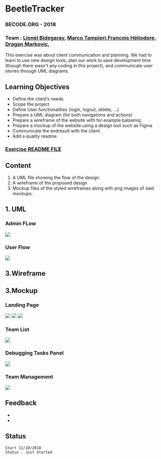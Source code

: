 # BeetleTracker
### BECODE.ORG - 2018

### Team : [Lionel Bidegaray](https://github.com/Lyioh), [Marco Tampieri](https://github.com/MarcoTampieri),[François Héliodore](https://github.com/louis878), [Dragan Markovic](https://github.com/vanmarkic),

This exercise was about client communication and planning. We had to learn to use new design tools, plan our work to save development time (though there wasn't any coding in this project), and communicate user stories through UML diagrams.

## Learning Objectives
- Define the client’s needs
- Scope the project
- Define User functionalities (login, logout, delete, ...)
- Prepare a UML diagram (for both navigations and actions)
- Prepare a wireframe of the website with for example balsamiq
- Prepare a mockup of the website using a design tool such as Figma
- Communicate the endresult with the client
- Add a quality readme

### [Exercise README FILE](https://github.com/becodeorg/BXL-Swartz-2.6/blob/master/Assessment/UML.md)



## Content

1. A UML file showing the flow of the design.
2. A wireframe of the proposed design
3. Mockup files of the styled wireframes along with png images of said mockups.


## 1. UML

### Admin FLow
![](https://github.com/vanmarkic/BeetleTracker/blob/master/img/adminflow.png)

### User Flow
![](https://github.com/vanmarkic/BeetleTracker/blob/master/img/userflow.png)

## 3.Wireframe


## 3.Mockup

### Landing Page
![](https://github.com/vanmarkic/BeetleTracker/blob/master/img/1.png)
![](https://github.com/vanmarkic/BeetleTracker/blob/master/img/2.png)
![](https://github.com/vanmarkic/BeetleTracker/blob/master/img/3.png)

### Team List
![](https://github.com/vanmarkic/BeetleTracker/blob/master/img/6.png)

### Debugging Tasks Panel
![](https://github.com/vanmarkic/BeetleTracker/blob/master/img/7.png)

### Team Management
![](https://github.com/vanmarkic/BeetleTracker/blob/master/img/8.png)



## Feedback
* 
* 

## Status
```
Start 11/10/2018 
Status : Just Started

```
